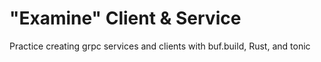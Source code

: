 # "Examine" Client & Service

Practice creating grpc services and clients with buf.build, Rust, and tonic

